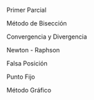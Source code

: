 Primer Parcial

Método de Bisección

Convergencia y Divergencia

Newton - Raphson

Falsa Posición

Punto Fijo

Método Gráfico

